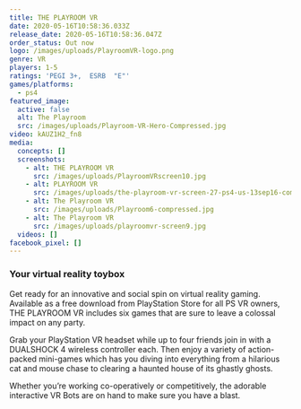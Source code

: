 ```yaml
---
title: THE PLAYROOM VR
date: 2020-05-16T10:58:36.033Z
release_date: 2020-05-16T10:58:36.047Z
order_status: Out now
logo: /images/uploads/PlayroomVR-logo.png
genre: VR
players: 1-5
ratings: 'PEGI 3+,  ESRB  "E"'
games/platforms:
  - ps4
featured_image:
  active: false
  alt: The Playroom
  src: /images/uploads/Playroom-VR-Hero-Compressed.jpg
video: kAUZ1H2_fn8
media:
  concepts: []
  screenshots:
    - alt: THE PLAYROOM VR
      src: /images/uploads/PlayroomVRscreen10.jpg
    - alt: PLAYROOM VR
      src: /images/uploads/the-playroom-vr-screen-27-ps4-us-13sep16-compressed.jpg
    - alt: The Playroom VR
      src: /images/uploads/Playroom6-compressed.jpg
    - alt: The Playroom VR
      src: /images/uploads/playroomvr-screen9.jpg
  videos: []
facebook_pixel: []
---
```

### Your virtual reality toybox

Get ready for an innovative and social spin on virtual reality gaming. Available as a free download from PlayStation Store for all PS VR owners, THE PLAYROOM VR includes six games that are sure to leave a colossal impact on any party.

Grab your PlayStation VR headset while up to four friends join in with a DUALSHOCK 4 wireless controller each. Then enjoy a variety of action-packed mini-games which has you diving into everything from a hilarious cat and mouse chase to clearing a haunted house of its ghastly ghosts.

Whether you’re working co-operatively or competitively, the adorable interactive VR Bots are on hand to make sure you have a blast.

